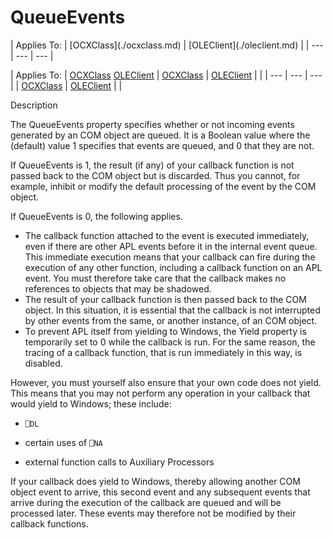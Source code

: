 




<h1 class="heading"><span class="name">QueueEvents</span></h1>
| Applies To: | [OCXClass](./ocxclass.md) | [OLEClient](./oleclient.md) |
| --- | --- | ---  |

| Applies To: | [OCXClass](./ocxclass.md) [OLEClient](./oleclient.md) | [OCXClass](./ocxclass.md) | [OLEClient](./oleclient.md) |  |
| --- | --- | ---  |
| [OCXClass](./ocxclass.md) | [OLEClient](./oleclient.md) |  |


Description


The QueueEvents property specifies whether or not incoming events generated by an COM object are queued. It is a Boolean value where the (default) value 1 specifies that events are queued, and 0 that they are not.


If QueueEvents is 1, the result (if any) of your callback function is not passed back to the COM object but is discarded. Thus you cannot, for example, inhibit or modify the default processing of the event by the COM object.


If QueueEvents is 0, the following applies.

- The callback function attached to the event is executed immediately, even if there are other APL events before it in the internal event queue. This immediate execution means that your callback can fire during the execution of any other function, including a callback function on an APL event. You must therefore take care that the callback makes no references to objects that may be shadowed.
- The result of your callback function is then passed back to the COM object. In this situation, it is essential that the callback is not interrupted by other events from the same, or another instance, of an COM object.
- To prevent APL itself from yielding to Windows, the Yield property is temporarily set to 0 while the callback is run. For the same reason, the tracing of a callback function, that is run immediately in this way, is disabled.

However, you must yourself also ensure that your own code does not yield. This means that you may not perform any operation in your callback that would yield to Windows; these include:

- `⎕DL`

- certain uses of `⎕NA`
- external function calls to Auxiliary Processors

If your callback does yield to Windows, thereby allowing another COM object event to arrive, this second event and any subsequent events that arrive during the execution of the callback are queued and will be processed later. These events may therefore not be modified by their callback functions.



